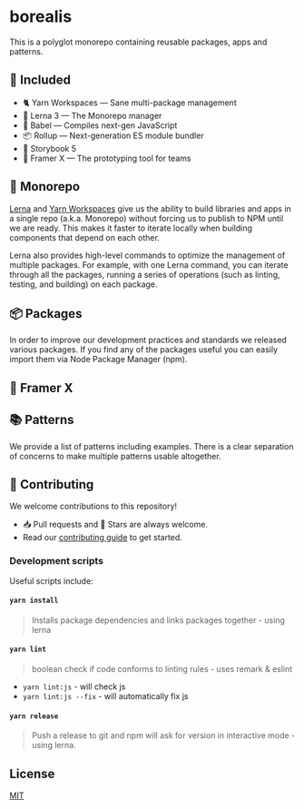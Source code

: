 # borealis

This is a polyglot monorepo containing reusable packages, apps and patterns.

## 🚀 Included

- 🐈 Yarn Workspaces — Sane multi-package management
- 🐉 Lerna 3 — The Monorepo manager
- 🐠 Babel — Compiles next-gen JavaScript
- 📦 Rollup — Next-generation ES module bundler
- 📖 Storybook 5
- 🌈 Framer X — The prototyping tool for teams

<!--
- ⚛️ Create React App 3
✨ Host Multiple CRA Apps, Component Libraries & Storybooks in one Monorepo
🔥 Hot Reload all Apps, Components & Storybooks
👨‍🔬 Test all workspaces with Eslint & Jest using one command
:octocat: Deploy your apps to Github Pages using one command -->

## 🚄 Monorepo

[Lerna](https://lerna.js.org) and [Yarn Workspaces](https://yarnpkg.com/lang/en/docs/workspaces/) give us the ability to build libraries and apps in a single repo (a.k.a. Monorepo) without forcing us to publish to NPM until we are ready. This makes it faster to iterate locally when building components that depend on each other.

Lerna also provides high-level commands to optimize the management of multiple packages. For example, with one Lerna command, you can iterate through all the packages, running a series of operations (such as linting, testing, and building) on each package.

## 📦 Packages

In order to improve our development practices and standards we released various packages. If you find any of the packages useful you can easily import them via Node Package Manager (npm).

## 🌈 Framer X



## 📚 Patterns

We provide a list of patterns including examples. There is a clear separation of concerns to make multiple patterns usable altogether.

<!-- - ⚛️ React — JavaScript library for user interfaces
- 💅 styled-components — CSS in JS elegance
- 📖 Storybook — UI Component Environment
- 🃏 Jest — Unit/Snapshot Testing -->

## 👏 Contributing

We welcome contributions to this repository!

- 📥 Pull requests and 🌟 Stars are always welcome.
- Read our [contributing guide](CONTRIBUTING.md) to get started.

### Development scripts

Useful scripts include:

#### `yarn install`

> Installs package dependencies and links packages together - using lerna

#### `yarn lint`

> boolean check if code conforms to linting rules - uses remark & eslint

- `yarn lint:js` - will check js
- `yarn lint:js --fix` - will automatically fix js

#### `yarn release`

> Push a release to git and npm will ask for version in interactive mode - using lerna.

## License

[MIT](LICENSE)
